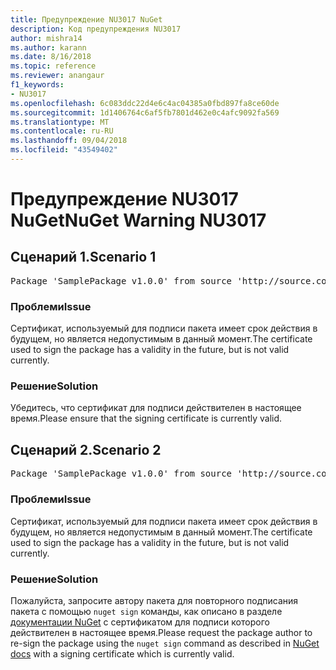 ```yaml
---
title: Предупреждение NU3017 NuGet
description: Код предупреждения NU3017
author: mishra14
ms.author: karann
ms.date: 8/16/2018
ms.topic: reference
ms.reviewer: anangaur
f1_keywords:
- NU3017
ms.openlocfilehash: 6c083ddc22d4e6c4ac04385a0fbd897fa8ce60de
ms.sourcegitcommit: 1d1406764c6af5fb7801d462e0c4afc9092fa569
ms.translationtype: MT
ms.contentlocale: ru-RU
ms.lasthandoff: 09/04/2018
ms.locfileid: "43549402"
---
```

# <a name="nuget-warning-nu3017"></a><span data-ttu-id="826cf-103">Предупреждение NU3017 NuGet</span><span class="sxs-lookup"><span data-stu-id="826cf-103">NuGet Warning NU3017</span></span>

## <a name="scenario-1"></a><span data-ttu-id="826cf-104">Сценарий 1.</span><span class="sxs-lookup"><span data-stu-id="826cf-104">Scenario 1</span></span>

<pre>Package 'SamplePackage v1.0.0' from source 'http://source.com/index.json': The signing certificate is not yet valid.</pre>

### <a name="issue"></a><span data-ttu-id="826cf-105">Проблеми</span><span class="sxs-lookup"><span data-stu-id="826cf-105">Issue</span></span>

<span data-ttu-id="826cf-106">Сертификат, используемый для подписи пакета имеет срок действия в будущем, но является недопустимым в данный момент.</span><span class="sxs-lookup"><span data-stu-id="826cf-106">The certificate used to sign the package has a validity in the future, but is not valid currently.</span></span>


### <a name="solution"></a><span data-ttu-id="826cf-107">Решение</span><span class="sxs-lookup"><span data-stu-id="826cf-107">Solution</span></span>

<span data-ttu-id="826cf-108">Убедитесь, что сертификат для подписи действителен в настоящее время.</span><span class="sxs-lookup"><span data-stu-id="826cf-108">Please ensure that the signing certificate is currently valid.</span></span>



## <a name="scenario-2"></a><span data-ttu-id="826cf-109">Сценарий 2.</span><span class="sxs-lookup"><span data-stu-id="826cf-109">Scenario 2</span></span>

<pre>Package 'SamplePackage v1.0.0' from source 'http://source.com/index.json': The primary signature's certificate is not yet valid.</pre>

### <a name="issue"></a><span data-ttu-id="826cf-110">Проблеми</span><span class="sxs-lookup"><span data-stu-id="826cf-110">Issue</span></span>

<span data-ttu-id="826cf-111">Сертификат, используемый для подписи пакета имеет срок действия в будущем, но является недопустимым в данный момент.</span><span class="sxs-lookup"><span data-stu-id="826cf-111">The certificate used to sign the package has a validity in the future, but is not valid currently.</span></span>


### <a name="solution"></a><span data-ttu-id="826cf-112">Решение</span><span class="sxs-lookup"><span data-stu-id="826cf-112">Solution</span></span>

<span data-ttu-id="826cf-113">Пожалуйста, запросите автору пакета для повторного подписания пакета с помощью `nuget sign` команды, как описано в разделе [документации NuGet](https://docs.microsoft.com/en-us/nuget/create-packages/sign-a-package) с сертификатом для подписи которого действителен в настоящее время.</span><span class="sxs-lookup"><span data-stu-id="826cf-113">Please request the package author to re-sign the package using the `nuget sign` command as described in [NuGet docs](https://docs.microsoft.com/en-us/nuget/create-packages/sign-a-package) with a signing certificate which is currently valid.</span></span>


